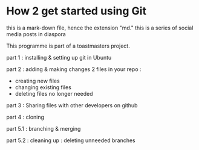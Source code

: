 # How 2 get started using Git

this is a mark-down file, hence the extension "md."
this is a series of social media posts in diaspora

This programme is part of a toastmasters project.

part 1 : installing & setting up git in Ubuntu

part 2 : adding & making changes 2 files in your repo :
 - creating new files
 - changing existing files
 - deleting files no longer needed

part 3 : Sharing files with other developers on github

part 4 : cloning

part 5.1 : branching & merging

part 5.2 : cleaning up : deleting unneeded branches
